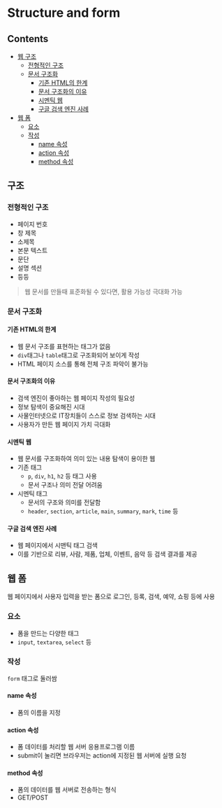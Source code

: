 Structure and form
===
Contents
---
- [웹 구조](#웹-구조)
  - [전형적인 구조](#전형적인-구조)
  - [문서 구조화](#문서-구조화)
    - [기존 HTML의 한계](#기존-html의-한계)
    - [문서 구조화의 이유](#문서-구조화의-이유)
    - [시멘틱 웹](#시멘틱-웹)
    - [구글 검색 엔진 사례](#구글-검색-엔진-사례)
- [웹 폼](#웹-폼)
  - [요소](#요소)
  - [작성](#작성)
    - [name 속성](#name-속성)
    - [action 속성](#action-속성)
    - [method 속성](#method-속성)

구조
---

### 전형적인 구조
- 페이지 번호
- 창 제목
- 소제목
- 본문 텍스트
- 문단
- 설명 섹션
- 등등

> 웹 문서를 만들때 표준화될 수 있다면, 활용 가능성 극대화 가능

### 문서 구조화
#### 기존 HTML의 한계
- 웹 문서 구조를 표현하는 태그가 없음
- `div`태그나 `table`태그로 구조화되어 보이게 작성
- HTML 페이지 소스를 통해 전체 구조 파악이 불가능
#### 문서 구조화의 이유
- 검색 엔진이 좋아하는 웹 페이지 작성의 필요성
- 정보 탐색이 중요해진 시대
- 사물인터넷으로 IT장치들이 스스로 정보 검색하는 시대
- 사용자가 만든 웹 페이지 가치 극대화
#### 시멘틱 웹
- 웹 문서를 구조화하여 의미 있는 내용 탐색이 용이한 웹
- 기존 태그
  - `p`, `div`, `h1`, `h2` 등 태그 사용
  - 문서 구조나 의미 전달 어려움
- 시멘틱 태그
  - 문서의 구조와 의미를 전달함
  - `header`, `section`, `article`, `main`, `summary`, `mark`, `time` 등
#### 구글 검색 엔진 사례
- 웹 페이지에서 시맨틱 태그 검색
- 이를 기반으로 리뷰, 사람, 제품, 업체, 이벤트, 음악 등 검색 결과를 제공

웹 폼
---
웹 페이지에서 사용자 입력을 받는 폼으로 로그인, 등록, 검색, 예약, 쇼핑 등에 사용

### 요소
- 폼을 만드는 다양한 태그
- `input`, `textarea`, `select` 등

### 작성
`form` 태그로 둘러쌈
#### name 속성
- 폼의 이름을 지정
#### action 속성
- 폼 데이터를 처리할 웹 서버 응용프로그램 이름
- submit이 눌리면 브라우저는 action에 지정된 웹 서버에 실행 요청
#### method 속성
- 폼의 데이터를 웹 서버로 전송하는 형식
- GET/POST
